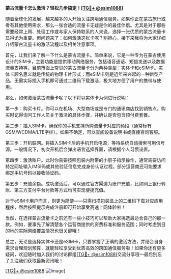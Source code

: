 **蒙古流量卡怎么激活？轻松几步搞定！[[TG💪+ @esim1088](https://t.me/s/esim1088)]**

随着全球化的发展，越来越多的人开始关注跨境通信服务。如果你正在蒙古旅行或者有其他使用需求，那么一张合适的流量卡无疑是你的最佳伴侣。尤其是对于那些需要经常上网、处理工作或与家人保持联系的人来说，选择一张优质的蒙古流量卡显得尤为重要。但问题来了：如何激活这张卡呢？别担心，接下来我将为大家详细介绍蒙古流量卡的激活流程以及相关注意事项。

首先，让我们来了解一下什么是蒙古流量卡。简单来说，它是一种专为在蒙古使用设计的SIM卡，主要功能是提供移动网络服务，包括语音通话、短信发送以及数据流量支持等。目前市面上常见的蒙古流量卡分为两种类型：实体卡和eSIM卡。实体卡顾名思义就是传统的物理卡片形式；而eSIM卡则是近年来兴起的一种新型产品，无需实际插入手机即可通过二维码下载激活，极大地方便了用户的携带与使用。

那么，如何激活蒙古流量卡呢？以下将以实体卡为例进行说明：

第一步：购买卡片。你可以在机场、大型商场或是专门的通讯商店找到销售点。购买时记得询问工作人员关于激活的具体步骤，并确认是否包含预付费套餐。

第二步：插入SIM卡。确保你的手机支持所购流量卡对应的频段（通常标有GSM/WCDMA/LTE字样）。如果不确定，可以查阅设备说明书或直接咨询客服。

第三步：开机联网。将插入SIM卡后的手机开启电源，等待系统自动搜索可用信号源。一般情况下，初次开机后会弹出语言选择界面，请根据个人习惯设置。

第四步：激活账户。此时你需要按照包装内附带的小册子指示操作，通常需要访问特定网址输入IMSI码或其他验证信息完成身份认证过程。部分运营商还可能要求绑定手机号码以接收验证码。

第五步：充值余额。成功激活后，可以通过官方渠道为账户充值，比如网上银行转账、第三方支付平台付款等方式均可实现便捷充值。

对于eSIM卡用户而言，则更为简便——只需扫描包装盒上的二维码下载对应应用程序，然后按照提示完成注册即可开始享受高速上网体验啦！

当然，在选择蒙古流量卡之前还有一些小技巧可以帮助大家挑选最适合自己的那一款。例如，要事先了解清楚各个运营商提供的资费标准和服务范围；同时考虑到目的地的实际网络覆盖情况也很关键哦！

总之，无论是选择实体卡还是eSIM卡，只要掌握了正确的激活方法，并结合自身需求合理规划预算，就能轻松享受到优质高效的跨国通信服务啦！如果你还有更多疑问，欢迎随时加入我们的讨论群组[[TG💪+ @esim1088](https://t.me/s/esim1088)]交流分享哦～最后别忘了关注我们获取最新资讯哦！

[[TG💪+ @esim1088](https://t.me/s/esim1088) ![Image](https://i.postimg.cc/4NQfJmqS/Snipaste-2025-05-13-00-14-12.png)]